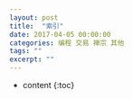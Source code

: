 ```yaml
---
layout: post
title:  "索引"
date: 2017-04-05 00:00:00
categories: 编程 交易 禅宗 其他 
tags: ""
excerpt: ""
---
```


* content
{:toc}



































